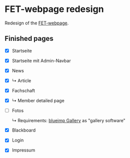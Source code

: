 # FET-webpage redesign
Redesign of the [FET-webpage](https://fet.at).

## Finished pages
- [X] Startseite
- [X] Startseite mit Admin-Navbar
- [X] News
- [X] ↳ Article
- [X] Fachschaft
- [X] ↳ Member detailed page
- [ ] Fotos 

  ↳ Requirements: [blueimp Gallery](https://github.com/blueimp/Gallery) as "gallery software"
- [X] Blackboard
- [X] Login
- [X] Impressum
